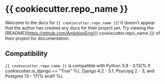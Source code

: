 # {{ cookiecutter.repo_name }}

Welcome to the docs for `{{ cookiecutter.repo_name }}`! It doesn't appear that the author has created any docs for their project yet. Try viewing the [README](https://github.com/AmbitionEng/{{ cookiecutter.repo_name }}) of their project for documentation.

## Compatibility

`{{ cookiecutter.repo_name }}` is compatible with Python 3.9 - 3.13{% if cookiecutter.is_django == "True" %}, Django 4.2 - 5.1, Psycopg 2 - 3, and Postgres 13 - 17{% endif %}.
